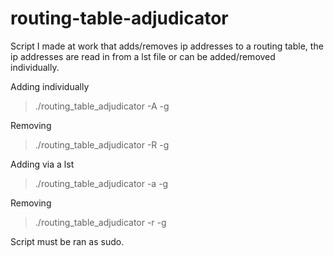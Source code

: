 # routing-table-adjudicator
Script I made at work that adds/removes ip addresses to a routing table, the ip addresses are read in from a lst file or can be added/removed individually.

Adding individually
> ./routing_table_adjudicator -A <ip address> -g <gateway address>

Removing
> ./routing_table_adjudicator -R <ip address> -g <gateway address>

Adding via a lst
> ./routing_table_adjudicator -a<lst file path> -g <gateway address>

Removing
> ./routing_table_adjudicator -r <lst file path> -g <gateway address>

Script must be ran as sudo.
